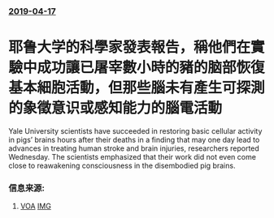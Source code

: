 ### [2019-04-17](/news/2019/04/17/index.md)

##### 
# 耶鲁大学的科學家發表報告，稱他們在實驗中成功讓已屠宰數小時的豬的脑部恢復基本細胞活動，但那些腦未有產生可探測的象徵意识或感知能力的腦電活動 

Yale University scientists have succeeded in restoring basic cellular activity in pigs’ brains hours after their deaths in a finding that may one day lead to advances in treating human stroke and brain injuries, researchers reported Wednesday. The scientists emphasized that their work did not even come close to reawakening consciousness in the disembodied pig brains.


### 信息来源:

1. [VOA](https://www.voanews.com/a/yale-study-revives-cellular-activity-in-pig-brains-hours-after-death/4881016.html) [IMG](https://media.voltron.voanews.com/Drupal/01live-166/2019-06/F6AC6C01-0F1C-41E0-9235-E9B461D396B6.jpg)

